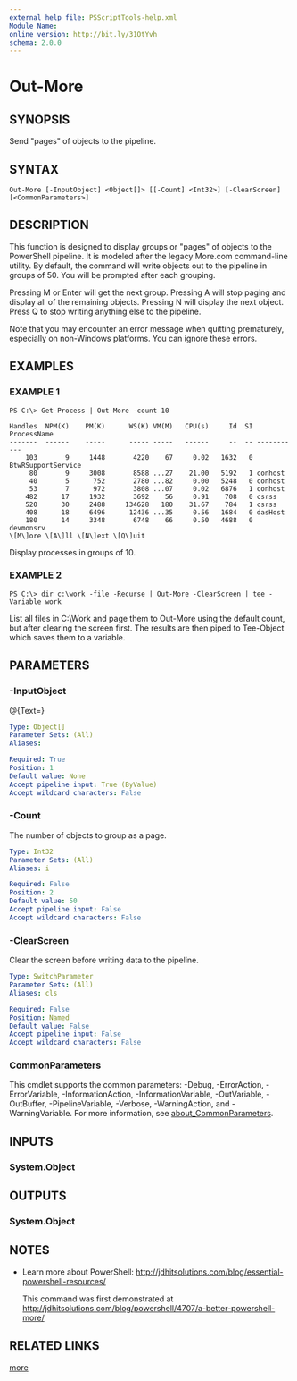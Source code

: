 ```yaml
---
external help file: PSScriptTools-help.xml
Module Name:
online version: http://bit.ly/31OtYvh
schema: 2.0.0
---
```


# Out-More

## SYNOPSIS
Send "pages" of objects to the pipeline.

## SYNTAX

```
Out-More [-InputObject] <Object[]> [[-Count] <Int32>] [-ClearScreen] [<CommonParameters>]
```

## DESCRIPTION
This function is designed to display groups or "pages" of objects to the PowerShell pipeline.
It is modeled after the legacy More.com command-line utility.
By default, the command will write objects out to the pipeline in groups of 50.
You will be prompted after each grouping.

Pressing M or Enter will get the next group.
Pressing A will stop paging and display all of the remaining objects.
Pressing N will display the next object.
Press Q to stop writing anything else to the pipeline.

Note that you may encounter an error message when quitting prematurely, especially on non-Windows platforms.
You can ignore these errors.

## EXAMPLES

### EXAMPLE 1
```
PS C:\> Get-Process | Out-More -count 10

Handles  NPM(K)    PM(K)      WS(K) VM(M)   CPU(s)     Id  SI ProcessName
-------  ------    -----      ----- -----   ------     --  -- -----------
    103       9     1448       4220    67     0.02   1632   0 BtwRSupportService
     80       9     3008       8588 ...27    21.00   5192   1 conhost
     40       5      752       2780 ...82     0.00   5248   0 conhost
     53       7      972       3808 ...07     0.02   6876   1 conhost
    482      17     1932       3692    56     0.91    708   0 csrss
    520      30     2488     134628   180    31.67    784   1 csrss
    408      18     6496      12436 ...35     0.56   1684   0 dasHost
    180      14     3348       6748    66     0.50   4688   0 devmonsrv
\[M\]ore \[A\]ll \[N\]ext \[Q\]uit
```

Display processes in groups of 10.

### EXAMPLE 2
```
PS C:\> dir c:\work -file -Recurse | Out-More -ClearScreen | tee -Variable work
```

List all files in C:\Work and page them to Out-More using the default count, but after clearing the screen first.
The results are then piped to Tee-Object which saves them to a variable.

## PARAMETERS

### -InputObject
@{Text=}

```yaml
Type: Object[]
Parameter Sets: (All)
Aliases:

Required: True
Position: 1
Default value: None
Accept pipeline input: True (ByValue)
Accept wildcard characters: False
```

### -Count
The number of objects to group as a page.

```yaml
Type: Int32
Parameter Sets: (All)
Aliases: i

Required: False
Position: 2
Default value: 50
Accept pipeline input: False
Accept wildcard characters: False
```

### -ClearScreen
Clear the screen before writing data to the pipeline.

```yaml
Type: SwitchParameter
Parameter Sets: (All)
Aliases: cls

Required: False
Position: Named
Default value: False
Accept pipeline input: False
Accept wildcard characters: False
```

### CommonParameters
This cmdlet supports the common parameters: -Debug, -ErrorAction, -ErrorVariable, -InformationAction, -InformationVariable, -OutVariable, -OutBuffer, -PipelineVariable, -Verbose, -WarningAction, and -WarningVariable. For more information, see [about_CommonParameters](http://go.microsoft.com/fwlink/?LinkID=113216).

## INPUTS

### System.Object
## OUTPUTS

### System.Object
## NOTES
* Learn more about PowerShell: http://jdhitsolutions.com/blog/essential-powershell-resources/

  This command was first demonstrated at http://jdhitsolutions.com/blog/powershell/4707/a-better-powershell-more/

## RELATED LINKS

[more]()

